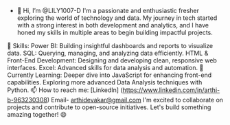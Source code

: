 - 👋 Hi, I’m @LILY1007-D
I'm a passionate and enthusiastic fresher exploring the world of technology and data. My journey in tech started with a strong interest in both development and analytics, and I have honed my skills in multiple areas to begin building impactful projects.

🚀 Skills:
Power BI: Building insightful dashboards and reports to visualize data.
SQL: Querying, managing, and analyzing data efficiently.
HTML & Front-End Development: Designing and developing clean, responsive web interfaces.
Excel: Advanced skills for data analysis and automation.
🌱 Currently Learning:
Deeper dive into JavaScript for enhancing front-end capabilities.
Exploring more advanced Data Analysis techniques with Python.
📫 How to reach me:
[LinkedIn] (https://www.linkedin.com/in/arthi-b-963230308)
Email- arthidevakar@gmail.com
I'm excited to collaborate on projects and contribute to open-source initiatives. Let's build something amazing together! 😄

